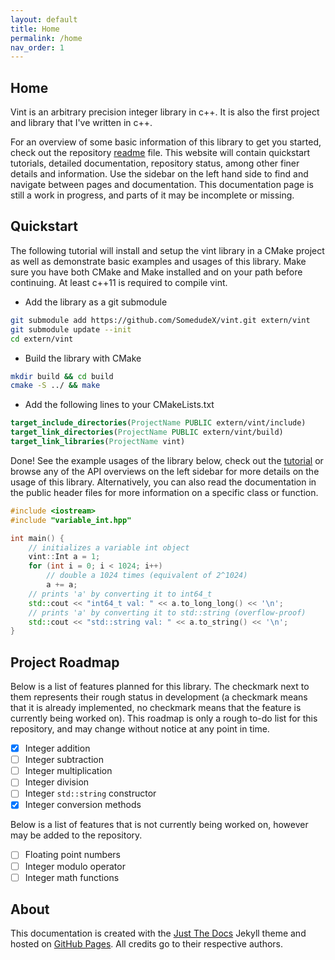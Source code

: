 ```yaml
---
layout: default
title: Home
permalink: /home
nav_order: 1
---
```

<a id="top"></a>

## Home

Vint is an arbitrary precision integer library in c++. It is also the first project and library that I've written in c++.

For an overview of some basic information of this library to get you started, check out the repository [readme](https://github.com/SomedudeX/vint/blob/main/README.md) file. This website will contain quickstart tutorials, detailed documentation, repository status, among other finer details and information. Use the sidebar on the left hand side to find and navigate between pages and documentation. This documentation page is still a work in progress, and parts of it may be incomplete or missing.

## Quickstart

The following tutorial will install and setup the vint library in a CMake project as well as demonstrate basic examples and usages of this library. Make sure you have both CMake and Make installed and on your path before continuing. At least c++11 is required to compile vint.

 * Add the library as a git submodule

```sh
git submodule add https://github.com/SomedudeX/vint.git extern/vint
git submodule update --init
cd extern/vint
```

 * Build the library with CMake

```sh
mkdir build && cd build
cmake -S ../ && make
```

 * Add the following lines to your CMakeLists.txt

```cmake
target_include_directories(ProjectName PUBLIC extern/vint/include)
target_link_directories(ProjectName PUBLIC extern/vint/build)
target_link_libraries(ProjectName vint)
```

Done! See the example usages of the library below, check out the [tutorial](/tutorial/) or browse any of the API overviews on the left sidebar for more details on the usage of this library. Alternatively, you can also read the documentation in the public header files for more information on a specific class or function.

```cpp
#include <iostream>
#include "variable_int.hpp"

int main() {
    // initializes a variable int object
    vint::Int a = 1;
    for (int i = 0; i < 1024; i++)
        // double a 1024 times (equivalent of 2^1024)
        a += a;
    // prints 'a' by converting it to int64_t
    std::cout << "int64_t val: " << a.to_long_long() << '\n';
    // prints 'a' by converting it to std::string (overflow-proof)
    std::cout << "std::string val: " << a.to_string() << '\n';
}
```

## Project Roadmap

Below is a list of features planned for this library. The checkmark next to them represents their rough status in development (a checkmark means that it is already implemented, no checkmark means that the feature is currently being worked on). This roadmap is only a rough to-do list for this repository, and may change without notice at any point in time.

 - [x] Integer addition
 - [ ] Integer subtraction
 - [ ] Integer multiplication
 - [ ] Integer division
 - [ ] Integer `std::string` constructor
 - [x] Integer conversion methods

Below is a list of features that is not currently being worked on, however may be added to the repository.

 - [ ] Floating point numbers
 - [ ] Integer modulo operator
 - [ ] Integer math functions

## About

This documentation is created with the [Just The Docs](https://github.com/just-the-docs/just-the-docs) Jekyll theme and hosted on [GitHub Pages](https://pages.github.com/). All credits go to their respective authors.
